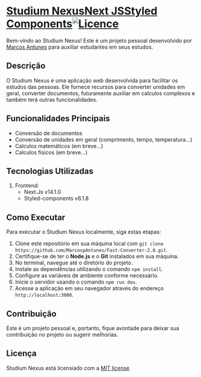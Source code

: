 # [Studium Nexus](https://fast-converter-2-0.vercel.app/)[Next JS](https://img.shields.io/badge/Next-black?style=for-the-badge&logo=next.js&logoColor=white)[Styled Components](https://img.shields.io/badge/styled--components-DB7093?style=for-the-badge&logo=styled-components&logoColor=white)[![Licence](https://img.shields.io/github/license/Ileriayo/markdown-badges?style=for-the-badge)](./LICENSE)

Bem-vindo ao Studium Nexus! Este é um projeto pessoal desenvolvido por [Marcos Antunes](https://github.com/MarcospAntunes) para auxiliar estudantes em seus estudos.

## Descrição

O Studium Nexus é uma aplicação web desenvolvida para facilitar os estudos das pessoas. Ele fornece recursos para converter unidades em geral, converter documentos, futuramente auxiliar em calculos complexos e também terá outras funcionalidades.

## Funcionalidades Principais

- Conversão de documentos
- Conversão de unidades em geral (comprimento, tempo, temperatura...)
- Calculos matemáticos (em breve...)
- Calculos físicos (em breve...)

## Tecnologias Utilizadas

1. Frontend: 
   - Next.Js v14.1.0
   - Styled-components v6.1.8

## Como Executar

Para executar o Studium Nexus localmente, siga estas etapas:

1. Clone este repositório em sua máquina local com `git clone https://github.com/MarcospAntunes/Fast-Converter-2.0.git`.
2. Certifique-se de ter o **Node.js** e o **Git** instalados em sua máquina.
3. No terminal, navegue até o diretório do projeto.
4. Instale as dependências utilizando o comando `npm install`.
5. Configure as variáveis de ambiente conforme necessário.
6. Inicie o servidor usando o comando `npm run dev`.
7. Acesse a aplicação em seu navegador através do endereço `http://localhost:3000`.

## Contribuição

Este é um projeto pessoal e, portanto, fique avontade para deixar sua contribuição no projeto ou sugerir melhorias.

## Licença

Studium Nexus está licensiado com a [MIT license](./LICENSE)
